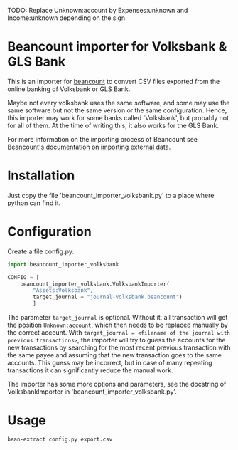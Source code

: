TODO: Replace Unknown:account by Expenses:unknown and Income:unknown depending on the sign.

# Beancount importer for Volksbank & GLS Bank

This is an importer for [beancount](https://github.com/beancount/beancount) to convert CSV files exported from the online banking of Volksbank or GLS Bank. 

Maybe not every volksbank uses the same software, and some may use the same software but not the same version or the same configuration. Hence, this importer may work for some banks called 'Volksbank', but probably not for all of them. At the time of writing this, it also works for the GLS Bank.

For more information on the importing process of Beancount see [Beancount's documentation on importing external data](https://beancount.github.io/docs/importing_external_data.html).

# Installation
Just copy the file 'beancount_importer_volksbank.py' to a place where python can find it. 

# Configuration

Create a file config.py:
```python
import beancount_importer_volksbank

CONFIG = [
    beancount_importer_volksbank.VolksbankImporter(
        "Assets:Volksbank",
        target_journal = "journal-volksbank.beancount")
        ]
```
The parameter `target_journal` is optional. Without it, all transaction will get the position `Unknown:account`, which then needs to be replaced manually by the correct account. With `target_journal = <filename of the journal with previous transactions>`, the importer will try to guess the accounts for the new transactions by searching for the most recent previous transaction with the same payee and assuming that the new transaction goes to the same accounts. This guess may be incorrect, but in case of many repeating transactions it can significantly reduce the manual work.

The importer has some more options and parameters, see the docstring of VolksbankImporter in 'beancount_importer_volksbank.py'.

# Usage

```bash
bean-extract config.py export.csv
```


